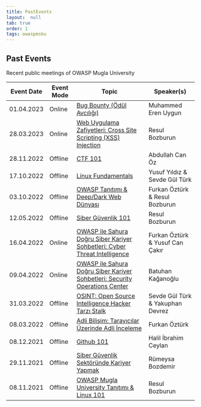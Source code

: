 ```yaml
---
title: PastEvents
layout:  null
tab: true
order: 1
tags: owaspmsku
---
```


## Past Events

Recent public meetings of OWASP Mugla University


Event Date | Event Mode | Topic | Speaker(s)
--- | --- | --- | ---
01.04.2023 | Online | [Bug Bounty (Ödül Avcılığı)](https://www.meetup.com/owasp-mugla-university-student-chapter/events/292626570/) | Muhammed Eren Uygun
28.03.2023 | Online | [Web Uygulama Zafiyetleri: Cross Site Scripting (XSS) Injection](https://www.meetup.com/owasp-mugla-university-student-chapter/events/292511963/) | Resul Bozburun
28.11.2022 | Offline | [CTF 101](https://www.meetup.com/owasp-mugla-university-student-chapter/events/290016263/) | Abdullah Can Öz
17.10.2022 | Offline | [Linux Fundamentals](https://www.meetup.com/owasp-mugla-university-student-chapter/events/289156005/) | Yusuf Yıldız & Sevde Gül Türk
03.10.2022 | Offline | [OWASP Tanıtımı & Deep/Dark Web Dünyası](https://www.meetup.com/owasp-mugla-university-student-chapter/events/288861783/) | Furkan Öztürk & Resul Bozburun
12.05.2022 | Offline | [Siber Güvenlik 101](https://www.meetup.com/owasp-mugla-university-student-chapter/events/285838796/) | Resul Bozburun
16.04.2022 | Online | [OWASP ile Sahura Doğru Siber Kariyer Sohbetleri: Cyber Threat Intelligence](https://www.meetup.com/owasp-mugla-university-student-chapter/events/285306878/) | Furkan Öztürk & Yusuf Can Çakır
09.04.2022 | Online | [OWASP ile Sahura Doğru Siber Kariyer Sohbetleri: Security Operations Center](https://www.meetup.com/owasp-mugla-university-student-chapter/events/285149181/) | Batuhan Kağanoğlu
31.03.2022 | Offline | [OSINT: Open Source Intelligence Hacker Tarzı Stalk](https://www.meetup.com/owasp-mugla-university-student-chapter/events/284973283/) | Sevde Gül Türk & Yakuphan Devrez
08.03.2022 | Offline | [Adli Bilişim: Tarayıcılar Üzerinde Adli İnceleme](https://www.meetup.com/owasp-mugla-university-student-chapter/events/284402900/) | Furkan Öztürk
08.12.2021 | Offline | [Github 101](https://www.meetup.com/tr-TR/owasp-mugla-university-student-chapter/events/282528273/) | Halil İbrahim Ceylan
29.11.2021 | Offline | [Siber Güvenlik Sektöründe Kariyer Yapmak](https://www.meetup.com/owasp-mugla-university-student-chapter/events/282325474/) | Rümeysa Bozdemir
08.11.2021 | Offline | [OWASP Mugla University Tanıtımı & Linux 101](https://www.meetup.com/owasp-mugla-university-student-chapter/events/281867151/) | Resul Bozburun

